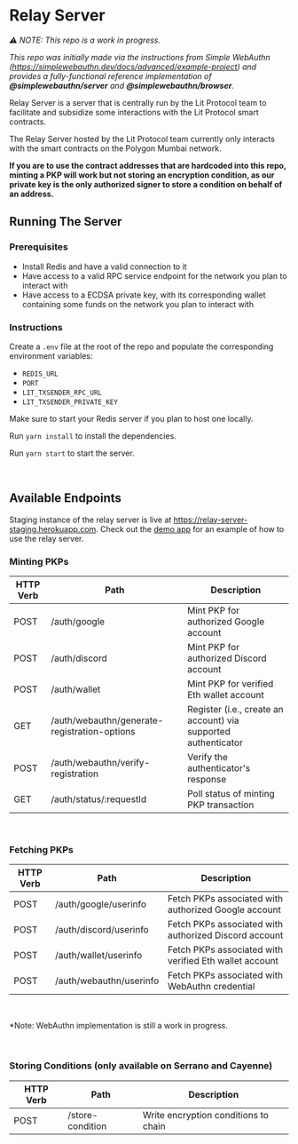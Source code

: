 # Relay Server

_⚠️ NOTE: This repo is a work in progress._

_This repo was initially made via the instructions from Simple WebAuthn (https://simplewebauthn.dev/docs/advanced/example-project) and provides a fully-functional reference implementation of **@simplewebauthn/server** and **@simplewebauthn/browser**._

Relay Server is a server that is centrally run by the Lit Protocol team to facilitate and subsidize some interactions with the Lit Protocol smart contracts.

The Relay Server hosted by the Lit Protocol team currently only interacts with the smart contracts on the Polygon Mumbai network.

**If you are to use the contract addresses that are hardcoded into this repo, minting a PKP will work but not storing an encryption condition, as our private key is the only authorized signer to store a condition on behalf of an address.**

## Running The Server

### Prerequisites

-   Install Redis and have a valid connection to it
-   Have access to a valid RPC service endpoint for the network you plan to interact with
-   Have access to a ECDSA private key, with its corresponding wallet containing some funds on the network you plan to interact with

### Instructions

Create a `.env` file at the root of the repo and populate the corresponding environment variables:

-   `REDIS_URL`
-   `PORT`
-   `LIT_TXSENDER_RPC_URL`
-   `LIT_TXSENDER_PRIVATE_KEY`

Make sure to start your Redis server if you plan to host one locally.

Run `yarn install` to install the dependencies.

Run `yarn start` to start the server.

</br>

## Available Endpoints

Staging instance of the relay server is live at https://relay-server-staging.herokuapp.com. Check out the [demo app](https://github.com/LIT-Protocol/oauth-pkp-signup-example) for an example of how to use the relay server.

### Minting PKPs

| HTTP Verb | Path                                         | Description                                                    |
| --------- | -------------------------------------------- | -------------------------------------------------------------- |
| POST      | /auth/google                                 | Mint PKP for authorized Google account                         |
| POST      | /auth/discord                                | Mint PKP for authorized Discord account                        |
| POST      | /auth/wallet                                 | Mint PKP for verified Eth wallet account                       |
| GET       | /auth/webauthn/generate-registration-options | Register (i.e., create an account) via supported authenticator |
| POST      | /auth/webauthn/verify-registration           | Verify the authenticator's response                            |
| GET       | /auth/status/:requestId                      | Poll status of minting PKP transaction                         |

</br>

### Fetching PKPs

| HTTP Verb | Path                    | Description                                            |
| --------- | ----------------------- | ------------------------------------------------------ |
| POST      | /auth/google/userinfo   | Fetch PKPs associated with authorized Google account   |
| POST      | /auth/discord/userinfo  | Fetch PKPs associated with authorized Discord account  |
| POST      | /auth/wallet/userinfo   | Fetch PKPs associated with verified Eth wallet account |
| POST      | /auth/webauthn/userinfo | Fetch PKPs associated with WebAuthn credential         |

</br>

\*Note: WebAuthn implementation is still a work in progress.

</br>

### Storing Conditions (only available on Serrano and Cayenne)

| HTTP Verb | Path             | Description                          |
| --------- | ---------------- | ------------------------------------ |
| POST      | /store-condition | Write encryption conditions to chain |
